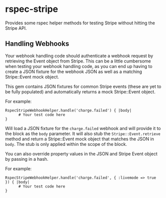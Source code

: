 rspec-stripe
============

Provides some rspec helper methods for testing Stripe without hitting the Stripe API.

Handling Webhooks
------------

Your webhook handling code should authenticate a webhook request by retrieving the Event object from Stripe. 
This can be a little cumbersome when testing your webhook handling code, as you can end up having to create a JSON fixture for the webhook JSON as well as a matching Stripe::Event mock object.

This gem contains JSON fixtures for common Stripe events (these are yet to be fully populated) and automatically returns a mock Stripe::Event object.

For example:

    RspecStripeWebhookHelper.handle('charge.failed') { |body|
		  # Your test code here
    }

Will load a JSON fixture for the `charge.failed` webhook and will provide it to the block as the `body` parameter.
It will also stub the `Stripe::Event.retrieve` method and return a Stripe::Event mock object that matches the JSON in `body`. The stub is only applied within the scope of the block.

You can also override property values in the JSON and Stripe Event object by passing in a hash.

For example:

    RspecStripeWebhookHelper.handle('charge.failed', { :livemode => true }) { |body|
		  # Your test code here
    }

